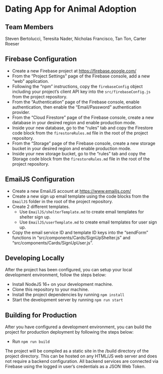 # Dating App for Animal Adoption
## Team Members
Steven Bertolucci, 
Teresita Nader,
Nicholas Francisco,
Tan Ton,
Carter Roeser

## Firebase Configuration
- Create a new Firebase project at https://firebase.google.com/
- From the “Project Settings” page of the Firebase console, add a new “web” application.
- Following the “npm” instructions, copy the `firebaseConfig` object including your project’s client API key into the `src/firebaseConfig.js` from the project repository.
- From the “Authentication” page of the Firebase console, enable authentication, then enable the “Email/Password” authentication provider.
- From the “Cloud Firestore” page of the Firebase console, create a new database in your desired region and enable production mode.
- Inside your new database, go to the “rules” tab and copy the Firestore code block from the `firestoreRules.md` file in the root of the project repository. 
- From the “Storage” page of the Firebase console, create a new storage bucket in your desired region and enable production mode.
- Inside your new storage bucket, go to the “rules” tab and copy the Storage code block from the `firestoreRules.md` file in the root of the project repository.

## EmailJS Configuration
- Create a new EmailJS account at https://www.emailjs.com/
- Create a new sign up email template using the code blocks from the `EmailJS` folder in the root of the project repository.
- Create 2 different templates.
  - Use `EmailJS/shelterTemplate.md` to create email templates for shelter sign up.
  - Use `EmailJS/userTemplate.md` to create email templates for user sign up.
- Copy the email service ID and template ID keys into the “sendForm” functions in “src/components/Cards/SignUpShelter.js” and “src/components/Cards/SignUpUser.js”.

## Developing Locally
After the project has been configured, you can setup your local development environment, follow the steps below:
- Install NodeJS 16+ on your development machine.
- Clone this repository to your machine.
- Install the project dependencies by running `npm install`
- Start the development server by running `npm run start`

## Building for Production
After you have configured a development environment, you can build the project for production deployment by following the steps below:
- Run `npm run build`

The project will be compiled as a static site in the /build directory of the project directory. This can be hosted on any HTML/JS web server and does not require a backend configuration. All backend services are connected via Firebase using the logged in user’s credentials as a JSON Web Token. 